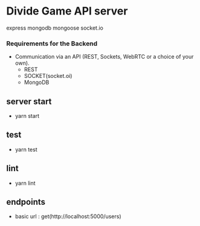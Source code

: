 # Divide Game API server

express
mongodb
mongoose
socket.io

### Requirements for the Backend

- Communication via an API (REST, Sockets, WebRTC or a choice of your own).
  - REST
  - SOCKET(socket.oi)
  - MongoDB

## server start

- yarn start

## test

- yarn test

## lint

- yarn lint

## endpoints

- basic url : get(http://localhost:5000/users)
